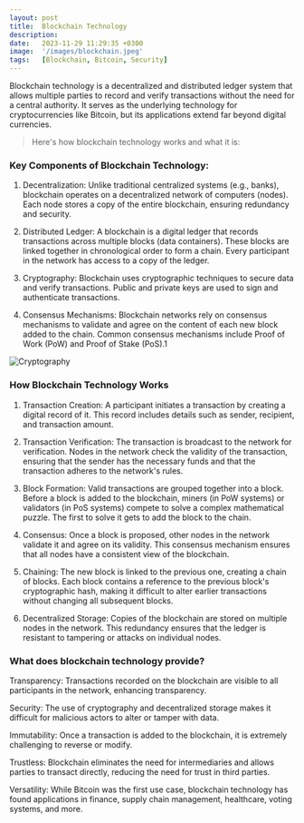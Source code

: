 ```yaml
---
layout: post
title:  Blockchain Technology
description:
date:   2023-11-29 11:29:35 +0300
image:  '/images/blockchain.jpeg'
tags:   [Blockchain, Bitcoin, Security]
---
```


Blockchain technology is a decentralized and distributed ledger system that allows multiple parties to record and verify transactions without the need for a central authority. It serves as the underlying technology for cryptocurrencies like Bitcoin, but its applications extend far beyond digital currencies. 

> Here's how blockchain technology works and what it is:

### Key Components of Blockchain Technology:
1. Decentralization: Unlike traditional centralized systems (e.g., banks), blockchain operates on a decentralized network of computers (nodes). Each node stores a copy of the entire blockchain, ensuring redundancy and security.

2. Distributed Ledger: A blockchain is a digital ledger that records transactions across multiple blocks (data containers). These blocks are linked together in chronological order to form a chain. Every participant in the network has access to a copy of the ledger.

3. Cryptography: Blockchain uses cryptographic techniques to secure data and verify transactions. Public and private keys are used to sign and authenticate transactions.

4. Consensus Mechanisms: Blockchain networks rely on consensus mechanisms to validate and agree on the content of each new block added to the chain. Common consensus mechanisms include Proof of Work (PoW) and Proof of Stake (PoS).1


![Cryptography]({{site.baseurl}}/images/cryptography.jpg)

### How Blockchain Technology Works
1. Transaction Creation: A participant initiates a transaction by creating a digital record of it. This record includes details such as sender, recipient, and transaction amount.

2. Transaction Verification: The transaction is broadcast to the network for verification. Nodes in the network check the validity of the transaction, ensuring that the sender has the necessary funds and that the transaction adheres to the network's rules.

3. Block Formation: Valid transactions are grouped together into a block. Before a block is added to the blockchain, miners (in PoW systems) or validators (in PoS systems) compete to solve a complex mathematical puzzle. The first to solve it gets to add the block to the chain.

4. Consensus: Once a block is proposed, other nodes in the network validate it and agree on its validity. This consensus mechanism ensures that all nodes have a consistent view of the blockchain.

5. Chaining: The new block is linked to the previous one, creating a chain of blocks. Each block contains a reference to the previous block's cryptographic hash, making it difficult to alter earlier transactions without changing all subsequent blocks.

6. Decentralized Storage: Copies of the blockchain are stored on multiple nodes in the network. This redundancy ensures that the ledger is resistant to tampering or attacks on individual nodes.

### What does blockchain technology provide?

Transparency: Transactions recorded on the blockchain are visible to all participants in the network, enhancing transparency.

Security: The use of cryptography and decentralized storage makes it difficult for malicious actors to alter or tamper with data.

Immutability: Once a transaction is added to the blockchain, it is extremely challenging to reverse or modify.

Trustless: Blockchain eliminates the need for intermediaries and allows parties to transact directly, reducing the need for trust in third parties.

Versatility: While Bitcoin was the first use case, blockchain technology has found applications in finance, supply chain management, healthcare, voting systems, and more.

